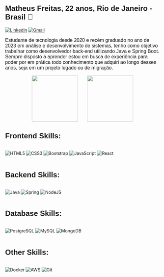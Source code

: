 <div style="box-sizing: border-box;">
  <h2 style="font-weight: 700; font-size: 24px; font-family: Verdana, sans-serif">
    Matheus Freitas, 22 anos, Rio de Janeiro - Brasil 👋
  </h2>

  [![Linkedin](https://img.shields.io/badge/LinkedIn-0077B5?style=for-the-badge&logo=linkedin&logoColor=white)](https://www.linkedin.com/in/matheus-freitas-0b27a8217/)
  [![Gmail](https://img.shields.io/badge/Gmail-D14836?style=for-the-badge&logo=gmail&logoColor=white)](https://mail.google.com/mail/u/0/#inbox?compose=new)

<p style="font-weight: 400; font-size: 16px; font-family: Verdana, sans-serif;">
  Estudante de tecnologia desde 2020 e recém graduado no ano de 2023 em análise e desenvolvimento de sistemas, tenho como objetivo trabalhar como desenvolvedor back-end utilizando Java e Spring Boot. Sempre disposto a aprender estou em busca de experiência para poder por em prática todo conhecimento que adquiri ao longo desses anos, seja em um projeto legado ou de migração.
</p>

<div style="display: flex; flex-direction: row; justify-content:center; width: 100%;">
  <a href="https://github.com/anuraghazra/github-readme-stats">
    <img height="150" align="center" src="https://github-readme-stats.vercel.app/api/top-langs/?username=freitas022&layout=compact&theme=dark" />
  </a>
  <a href="https://github.com/anuraghazra/convoychat" style="padding-left: 30px;">
    <img height="150" align="center" src="https://github-readme-stats.vercel.app/api?username=freitas022&show_icons=true&theme=dark" />
  </a>
</div>
<div style="display: flex; flex-direction: column; width: 100%;">
  <h2 style="font-weight: 700; font-size: 24px; font-family: Verdana, sans-serif">
    Frontend Skills:
  </h2>

  ![HTML5](https://img.shields.io/badge/HTML5-%23000f?style=for-the-badge&logo=html5&logoColor=white)
  ![CSS3](https://img.shields.io/badge/CSS3-%23000f?style=for-the-badge&logo=css3&logoColor=white)
  ![Bootstrap](https://img.shields.io/badge/Bootstrap-%23000f?style=for-the-badge&logo=bootstrap&logoColor=white)
  ![JavaScript](https://img.shields.io/badge/JavaScript-%23000f?style=for-the-badge&logo=javascript&logoColor=white)
  ![React](https://img.shields.io/badge/React-%23000f?style=for-the-badge&logo=react&logoColor=white)

  <h2 style="font-weight: 700; font-size: 24px; font-family: Verdana, sans-serif">
    Backend Skills:
  </h2>

  ![Java](https://img.shields.io/badge/java-%23000f.svg?style=for-the-badge&logo=openjdk&logoColor=white)
  ![Spring](https://img.shields.io/badge/Spring-%23000f?style=for-the-badge&logo=spring&logoColor=white)
  ![NodeJS](https://img.shields.io/badge/node.js-%23000f?style=for-the-badge&logo=node.js&logoColor=white)

  <h2 style="font-weight: 700; font-size: 24px; font-family: Verdana, sans-serif">
    Database Skills:
  </h2>

  ![PostgreSQL](https://img.shields.io/badge/PostgreSQL-%23000f?style=for-the-badge&logo=postgresql&logoColor=white)
  ![MySQL](https://img.shields.io/badge/mysql-%23000f.svg?style=for-the-badge&logo=mysql&logoColor=white)
  ![MongoDB](https://img.shields.io/badge/MongoDB-%23000f?style=for-the-badge&logo=mongodb&logoColor=white)

  <h2 style="font-weight: 700; font-size: 24px; font-family: Verdana, sans-serif">
    Other Skills:
  </h2>

  ![Docker](https://img.shields.io/badge/docker-%23000f.svg?style=for-the-badge&logo=docker&logoColor=white)
  ![AWS](https://img.shields.io/badge/AWS-%23000f.svg?style=for-the-badge&logo=amazon-aws&logoColor=white)
  ![Git](https://img.shields.io/badge/git-%23000f.svg?style=for-the-badge&logo=git&logoColor=white)

</div>
</div>
